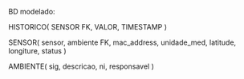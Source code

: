 BD modelado:

HISTORICO(
  SENSOR FK,
  VALOR,
  TIMESTAMP
)

SENSOR(
  sensor,
  ambiente FK,
  mac_address,
  unidade_med,
  latitude,
  longiture,
  status
)

AMBIENTE(
  sig,
  descricao,
  ni,
  responsavel
)

